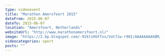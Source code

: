 ```yaml
---
type: videoevent
title: "Marathon Amersfoort 2015"
dateFrom: 2015-06-07
dateTo: 2015-06-07
location: "Amersfoort, Netherlands"
websiteUrl: "http://www.marathonamersfoort.nl/"
image: "https://2.bp.blogspot.com/-92ktzHSFfxs/Vat7iw-r96I/AAAAAAAAkBM/tvfEdWS2Z6M/s1600/dsc09594.picasaweb.jpg"
videocategories: sport
posts: ""
---
```

